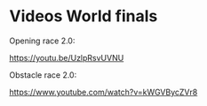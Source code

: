 Videos World finals
===

Opening race  2.0:

https://youtu.be/UzlpRsvUVNU

Obstacle race  2.0:

https://www.youtube.com/watch?v=kWGVBycZVr8
